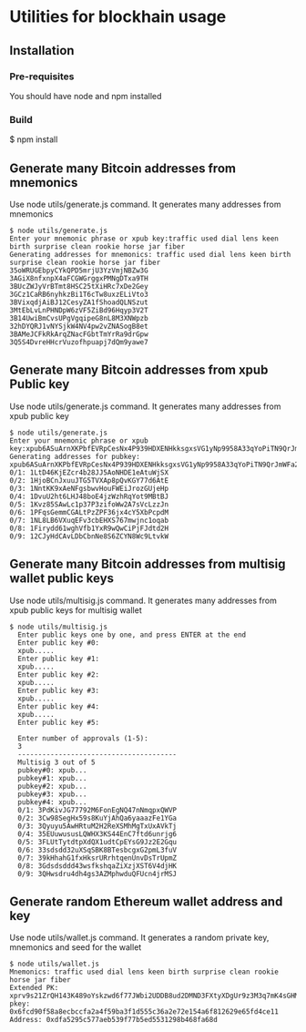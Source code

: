 # Utilities for blockhain usage

## Installation

### Pre-requisites

You should have node and npm installed

### Build

$ npm install

## Generate many Bitcoin addresses from mnemonics

Use node utils/generate.js command. 
It generates many addresses from mnemonics

````
$ node utils/generate.js
Enter your mnemonic phrase or xpub key:traffic used dial lens keen birth surprise clean rookie horse jar fiber
Generating addresses for mnemonics: traffic used dial lens keen birth surprise clean rookie horse jar fiber
35oWRUGEbpyCYkQPD5mrjU3YzVmjNBZw3G
3AGiX8nfxnpX4aFCGWGrggxPMNgDTxa9TH
3BUcZWJyVrBTmt8HSC25tXiHRc7xDe2Gey
3GCz1CaRB6nyhkzBi1T6cTw8uxzELiVto3
3BVixqdjAiBJ12CesyZA1fShoadQLNSzut
3MtEbLvLnPHNDpW6zVF5ZiBd96Hqyp3V2T
3B14UwiBmCvsUPgVgqipeG8nL8M3XNWpzb
32hDYQRJ1vNYSjkW4NV4pw2vZNASogB8et
3BAMeJCFkRkArqZNacFGbtTmYrRa9drGpw
3Q5S4DvreHHcrVuzofhpuapj7dQm9yawe7
````

## Generate many Bitcoin addresses from xpub Public key

Use node utils/generate.js command. 
It generates many addresses from xpub public key

````
$ node utils/generate.js
Enter your mnemonic phrase or xpub key:xpub6ASuArnXKPbfEVRpCesNx4P939HDXENHkksgxsVG1yNp9958A33qYoPiTN9QrJmWFa2jNLdK84bWmyqTSPGtApP8P7nHUYwxHPhqmzUyeFG
Generating addresses for pubkey: xpub6ASuArnXKPbfEVRpCesNx4P939HDXENHkksgxsVG1yNp9958A33qYoPiTN9QrJmWFa2jNLdK84bWmyqTSPGtApP8P7nHUYwxHPhqmzUyeFG
0/1: 1LtD46KjEZcr4b28JJ5AoNHDE1eAtuWjSX
0/2: 1HjoBCnJxuuJTG5TVXAp8pQvKGY77d6AtE
0/3: 1NntKK9xAeNFgsbwvHouFWEiJrozGUjeHp
0/4: 1DvuU2ht6LHJ48boE4jzWzhRqYot9MBtBJ
0/5: 1Kvz85SAwLc1p37P3zifoWw2A7sVcLzzJn
0/6: 1PFqsGemmCGALtPzZPF36jx4cY5XbPcpdM
0/7: 1NL8LB6VXuqEFv3cbEHXS767mwjnc1oqab
0/8: 1Firydd61wghVfb1YxR9wQwCiPjFJdtd2H
0/9: 12CJyHdCAvLDbCbnNe8S6ZCYN8Wc9LtvkW
````

## Generate many Bitcoin addresses from multisig wallet public keys

Use node utils/multisig.js command. 
It generates many addresses from xpub public keys for multisig wallet

````
$ node utils/multisig.js
  Enter public keys one by one, and press ENTER at the end
  Enter public key #0:
  xpub.....
  Enter public key #1:
  xpub.....
  Enter public key #2:
  xpub.....
  Enter public key #3:
  xpub.....
  Enter public key #4:
  xpub.....
  Enter public key #5:
  
  Enter number of approvals (1-5):
  3
  ---------------------------------------
  Multisig 3 out of 5
  pubkey#0: xpub...
  pubkey#1: xpub...
  pubkey#2: xpub...
  pubkey#3: xpub...
  pubkey#4: xpub...
  0/1: 3PdKivJG77792M6FonEgNQ47nNmqpxQWVP
  0/2: 3Cw98SegHx59s8KuYjAhQa6yaaazFe1YGa
  0/3: 3Qyuyu5AwHRtuM2H2ReXSMhMgTxUxAVkTj
  0/4: 35EUuwususLQWHX3KS44EnC7ftd6unrjg6
  0/5: 3FLUtTytdtpXdQX1udtCpEYsG9Jz2E2Gqu
  0/6: 33sdsdd32uXSqSBK8BTesbcgxG2pmL3fuV
  0/7: 39kHhahG1fxHksrURrhtqenUnvDsTrUpmZ
  0/8: 3Gdsdsddd43wsfkshqaZiXzjXST6V4djHK
  0/9: 3QHwsdru4dh4gs3AZMphwduQFUcn4jrMSJ

````

## Generate random Ethereum wallet address and key

Use node utils/wallet.js command. It generates a random private key, mnemonics and seed for the wallet

````
$ node utils/wallet.js
Mnemonics: traffic used dial lens keen birth surprise clean rookie horse jar fiber
Extended PK: xprv9s21ZrQH143K489oYskzwd6f77JWbi2UDDB8ud2DMND3FXtyXDgUr9z3M3q7mK4sGHMN2GuFQtnPM4QXoobQtL2yejah9vepxoSKoAAeY8E
pkey: 0x6fcd90f58a8ecbccfa2a4f59ba3f1d555c36a2e72e154a6f812629e65fd4ce11
Address: 0xdfa5295c577aeb539f77b5ed5531298b468fa68d

````
